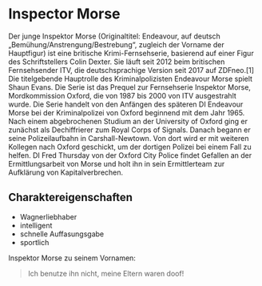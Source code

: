 # Inspector Morse
Der junge Inspektor Morse (Originaltitel: Endeavour, auf deutsch „Bemühung/Anstrengung/Bestrebung“, zugleich der Vorname der Hauptfigur)
ist eine britische Krimi-Fernsehserie, basierend auf einer Figur des Schriftstellers Colin Dexter. Sie läuft seit 2012 beim britischen Fernsehsender ITV, 
die deutschsprachige Version seit 2017 auf ZDFneo.[1] Die titelgebende Hauptrolle des Kriminalpolizisten Endeavour Morse spielt Shaun Evans. 
Die Serie ist das Prequel zur Fernsehserie Inspektor Morse, Mordkommission Oxford, die von 1987 bis 2000 von ITV ausgestrahlt wurde. 
Die Serie handelt von den Anfängen des späteren DI Endeavour Morse bei der Kriminalpolizei von Oxford beginnend mit dem Jahr 1965. Nach einem 
abgebrochenen Studium an der University of Oxford ging er zunächst als Dechiffrierer zum Royal Corps of Signals. Danach begann er seine Polizeilaufbahn
in Carshall-Newtown. Von dort wird er mit weiteren Kollegen nach Oxford geschickt, um der dortigen Polizei bei einem Fall zu helfen. 
DI Fred Thursday von der Oxford City Police findet Gefallen an der Ermittlungsarbeit von Morse und holt ihn in sein Ermittlerteam zur Aufklärung von 
Kapitalverbrechen. 

## Charaktereigenschaften

* Wagnerliebhaber
* intelligent
* schnelle Auffasungsgabe
* sportlich

Inspektor Morse zu seinem Vornamen:

> Ich benutze ihn nicht, meine Eltern waren doof!
